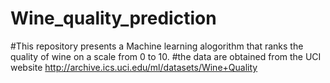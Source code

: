 # Wine_quality_prediction
#This repository presents a Machine learning alogorithm that ranks the quality of wine on a scale from 0 to 10.
#the data are obtained from the UCI website http://archive.ics.uci.edu/ml/datasets/Wine+Quality
